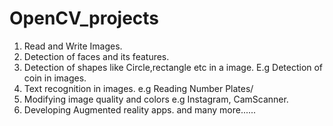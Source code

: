 # OpenCV_projects
1. Read and Write Images.        
2. Detection of faces and its features.        
3. Detection of shapes like Circle,rectangle etc in a image. E.g Detection of coin in images.        
4. Text recognition in images. e.g Reading Number Plates/        
5. Modifying image quality and colors e.g Instagram, CamScanner.  
6. Developing Augmented reality apps. 
and many more......
